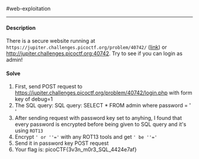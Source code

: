 #web-exploitation
<hr>

#### Description

There is a secure website running at `https://jupiter.challenges.picoctf.org/problem/40742/` ([link](https://jupiter.challenges.picoctf.org/problem/40742/)) or http://jupiter.challenges.picoctf.org:40742. Try to see if you can login as admin!

#### Solve
1.  First, send POST request to https://jupiter.challenges.picoctf.org/problem/40742/login.php with form key of debug=1
2. The SQL query: SQL query: SELECT * FROM admin where password = ' '
3.  After sending request with password key set to anyhing, I found that every password is encrypted before being given to SQL query and it's using `ROT13`
4. Encrypt `' or ''='` with any ROT13 tools and get `' be ''='`
5. Send it in password key POST request
6. Your flag is: picoCTF{3v3n_m0r3_SQL_4424e7af}